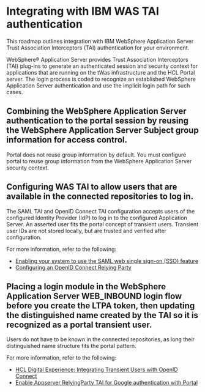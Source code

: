 # Integrating with IBM WAS TAI authentication

This roadmap outlines integration with IBM WebSphere Application Server Trust Association Interceptors (TAI) authentication for your environment.

WebSphere® Application Server provides Trust Association Interceptors (TAI) plug-ins to generate an authenticated session and security context for applications that are running on the tWas infrastructure and the HCL Portal server. The login process is coded to recognize an established WebSphere Application Server authentication and use the implicit login path for such cases.

## Combining the WebSphere Application Server authentication to the portal session by reusing the WebSphere Application Server Subject group information for access control.

Portal does not reuse group information by default. You must configure portal to reuse group information from the WebSphere Application Server security context.

## Configuring WAS TAI to allow users that are available in the connected repositories to log in.

The SAML TAI and OpenID Connect TAI configuration accepts users of the configured Identity Provider (IdP) to log in to the configured Application Server. An asserted user fits the portal concept of transient users. Transient user IDs are not stored locally, but are trusted and verified after configuration.

For more information, refer to the following:

-   [Enabling your system to use the SAML web single sign-on (SSO) feature](http://www-01.ibm.com/support/knowledgecenter/SSAW57_8.5.5/com.ibm.websphere.nd.doc/ae/twbs_enablesamlsso.html)
-   [Configuring an OpenID Connect Relying Party](http://www-01.ibm.com/support/knowledgecenter/SSEQTP_8.5.5/com.ibm.websphere.base.doc/ae/tsec_oidconfigure.html)

## Placing a login module in the WebSphere Application Server WEB\_INBOUND login flow before you create the LTPA token, then updating the distinguished name created by the TAI so it is recognized as a portal transient user.

Users do not have to be known in the connected repositories, as long their distinguished name structure fits the portal pattern.


For more information, refer to the following:

-   [HCL Digital Experience: Integrating Transient Users with OpenID Connect](https://support.hcltechsw.com/csm?id=kb_article&sysparm_article=KB0084411)
-   [Enable Appserver RelyingParty TAI for Google authentication with Portal](https://support.hcltechsw.com/csm)



